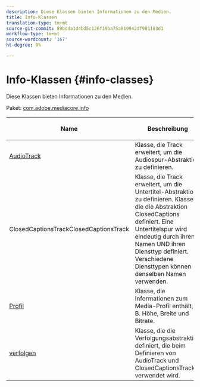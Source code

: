 ```yaml
---
description: Diese Klassen bieten Informationen zu den Medien.
title: Info-Klassen
translation-type: tm+mt
source-git-commit: 89bdda1d4bd5c126f19ba75a819942df901183d1
workflow-type: tm+mt
source-wordcount: '167'
ht-degree: 0%

---
```



# Info-Klassen {#info-classes}

Diese Klassen bieten Informationen zu den Medien.

Paket: [com.adobe.mediacore.info](https://help.adobe.com/en_US/primetime/api/psdk/javadoc_1.4/com/adobe/mediacore/info/package-summary.html)

<table frame="all" colsep="1" rowsep="1" id="table_BC74F0C72F7C443B92C9B28750D812A6"> 
 <thead> 
  <tr rowsep="1"> 
   <th colname="1" class="entry"> <p>Name </p> </th> 
   <th colname="2" class="entry"> <p>Beschreibung </p> </th> 
  </tr> 
 </thead>
 <tbody> 
  <tr rowsep="1"> 
   <td colname="1"><span class="codeph"><a href="https://help.adobe.com/en_US/primetime/api/psdk/javadoc_1.4/com/adobe/mediacore/info/AudioTrack.html" format="html" scope="external"> AudioTrack</a></span></td> 
   <td colname="2">Klasse, die <span class="codeph"> Track</span> erweitert, um die Audiospur-Abstraktion zu definieren. </td> 
  </tr> 
  <tr rowsep="1"> 
   <td colname="1"><span class="codeph"><a href="https://help.adobe.com/en_US/primetime/api/psdk/javadoc_1.4/com/adobe/mediacore/info/ClosedCaptionsTrack.html" format="html" scope="external"> </a> 
   ClosedCaptionsTrackClosedCaptionsTrack</span> </td> 
   <td colname="2">Klasse, die <span class="codeph"> Track</span> erweitert, um die Untertitel-Abstraktion zu definieren. Klasse, die die Abstraktion <span class="codeph"> ClosedCaptions</span> definiert. Eine Untertitelspur wird eindeutig durch ihren Namen UND ihren Diensttyp definiert. Verschiedene Diensttypen können denselben Namen verwenden.</td> 
  </tr> 
  <tr rowsep="1"> 
   <td colname="1"><span class="codeph"><a href="https://help.adobe.com/en_US/primetime/api/psdk/javadoc_1.4/com/adobe/mediacore/info/Profile.html" format="html" scope="external"> Profil</a> </span></td> 
   <td colname="2"> Klasse, die Informationen zum Media-Profil enthält, z. B. Höhe, Breite und Bitrate. </td> 
  </tr> 
  <tr rowsep="0"> 
   <td colname="1"><span class="codeph"><a href="https://help.adobe.com/en_US/primetime/api/psdk/javadoc_1.4/com/adobe/mediacore/info/Track.html" format="html" scope="external"> verfolgen</a> </span></td> 
   <td colname="2">Klasse, die die Verfolgungsabstraktion definiert, die beim Definieren von <span class="codeph"> AudioTrack</span> und <span class="codeph"> ClosedCaptionsTrack</span> verwendet wird. </td> 
  </tr>
 </tbody>
</table>